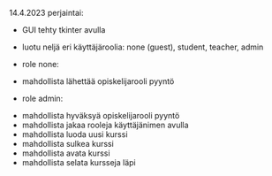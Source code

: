 14.4.2023 perjaintai:

* GUI tehty tkinter avulla
* luotu neljä eri käyttäjäroolia: none (guest), student, teacher, admin

* role none:
 - mahdollista lähettää opiskelijarooli pyyntö
 
 * role admin:
  - mahdollista hyväksyä opiskelijarooli pyyntö
  - mahdollista jakaa rooleja käyttäjänimen avulla
  - mahdollista luoda uusi kurssi
  - mahdollista sulkea kurssi
  - mahdollista avata kurssi
  - mahdollista selata kursseja läpi
